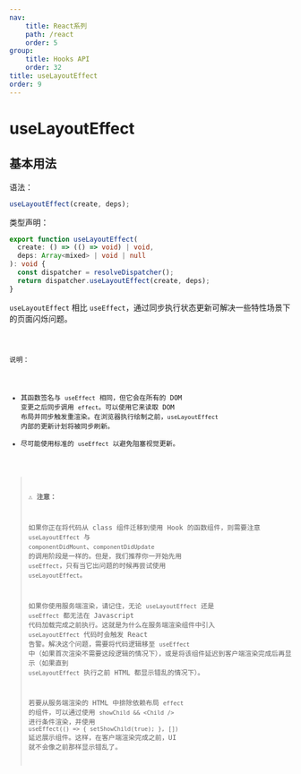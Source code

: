 ```yaml
---
nav:
    title: React系列
    path: /react
    order: 5
group:
    title: Hooks API
    order: 32
title: useLayoutEffect
order: 9
---
```


# useLayoutEffect

## 基本用法

语法：

```js
useLayoutEffect(create, deps);
```

类型声明：

```ts
export function useLayoutEffect(
  create: () => (() => void) | void,
  deps: Array<mixed> | void | null
): void {
  const dispatcher = resolveDispatcher();
  return dispatcher.useLayoutEffect(create, deps);
}
```

`useLayoutEffect` 相比 `useEffect`，通过同步执行状态更新可解决一些特性场景下的页面闪烁问题。

<code src="https://tsejx.github.io/react-guidebook/~demos/react-guidebook-uselayouteffect/index.tsx" />

说明：

- 其函数签名与 `useEffect` 相同，但它会在所有的 DOM 变更之后同步调用 `effect`。可以使用它来读取 DOM 布局并同步触发重渲染。在浏览器执行绘制之前，`useLayoutEffect` 内部的更新计划将被同步刷新。
- 尽可能使用标准的 `useEffect` 以避免阻塞视觉更新。

> ⚠️ **注意：**
>
> 如果你正在将代码从 class 组件迁移到使用 Hook 的函数组件，则需要注意 `useLayoutEffect` 与 `componentDidMount`、`componentDidUpdate` 的调用阶段是一样的。但是，我们推荐你一开始先用 `useEffect`，只有当它出问题的时候再尝试使用 `useLayoutEffect`。
>
> 如果你使用服务端渲染，请记住，无论 `useLayoutEffect` 还是 `useEffect` 都无法在 Javascript 代码加载完成之前执行。这就是为什么在服务端渲染组件中引入 `useLayoutEffect` 代码时会触发 React 告警。解决这个问题，需要将代码逻辑移至 `useEffect` 中（如果首次渲染不需要这段逻辑的情况下），或是将该组件延迟到客户端渲染完成后再显示（如果直到 `useLayoutEffect` 执行之前 HTML 都显示错乱的情况下）。
>
> 若要从服务端渲染的 HTML 中排除依赖布局 `effect` 的组件，可以通过使用 `showChild && <Child />` 进行条件渲染，并使用 `useEffect(() => { setShowChild(true); }, [])` 延迟展示组件。这样，在客户端渲染完成之前，UI 就不会像之前那样显示错乱了。
